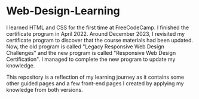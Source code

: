 # Web-Design-Learning
I learned HTML and CSS for the first time at FreeCodeCamp. I finished the certificate program in April 2022. Around December 2023, I revisited my certificate program to discover that the course materials had been updated. Now, the old program is called "Legacy Responsive Web Design Challenges" and the new program is called "Responsive Web Design Certification". I managed to complete the new program to update my knowledge.

This repository is a reflection of my learning journey as it contains some other guided pages and a few front-end pages I created by applying my knowledge from both versions. 
